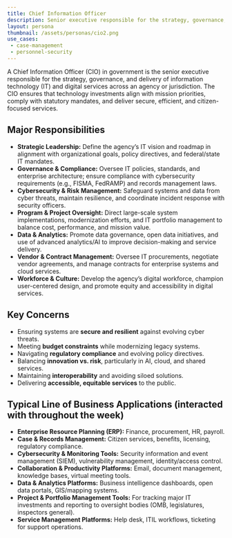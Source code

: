 ```yaml
---
title: Chief Information Officer
description: Senior executive responsible for the strategy, governance, and delivery of information technology (IT)
layout: persona
thumbnail: /assets/personas/cio2.png
use_cases:
 - case-management
 - personnel-security
---
```


A Chief Information Officer (CIO) in government is the senior executive responsible for the strategy, governance, and delivery of information technology (IT) and digital services across an agency or jurisdiction. The CIO ensures that technology investments align with mission priorities, comply with statutory mandates, and deliver secure, efficient, and citizen-focused services.

## Major Responsibilities

* **Strategic Leadership:** Define the agency’s IT vision and roadmap in alignment with organizational goals, policy directives, and federal/state IT mandates.
* **Governance & Compliance:** Oversee IT policies, standards, and enterprise architecture; ensure compliance with cybersecurity requirements (e.g., FISMA, FedRAMP) and records management laws.
* **Cybersecurity & Risk Management:** Safeguard systems and data from cyber threats, maintain resilience, and coordinate incident response with security officers.
* **Program & Project Oversight:** Direct large-scale system implementations, modernization efforts, and IT portfolio management to balance cost, performance, and mission value.
* **Data & Analytics:** Promote data governance, open data initiatives, and use of advanced analytics/AI to improve decision-making and service delivery.
* **Vendor & Contract Management:** Oversee IT procurements, negotiate vendor agreements, and manage contracts for enterprise systems and cloud services.
* **Workforce & Culture:** Develop the agency’s digital workforce, champion user-centered design, and promote equity and accessibility in digital services.

## Key Concerns

* Ensuring systems are **secure and resilient** against evolving cyber threats.
* Meeting **budget constraints** while modernizing legacy systems.
* Navigating **regulatory compliance** and evolving policy directives.
* Balancing **innovation vs. risk**, particularly in AI, cloud, and shared services.
* Maintaining **interoperability** and avoiding siloed solutions.
* Delivering **accessible, equitable services** to the public.

## Typical Line of Business Applications (interacted with throughout the week)

* **Enterprise Resource Planning (ERP):** Finance, procurement, HR, payroll.
* **Case & Records Management:** Citizen services, benefits, licensing, regulatory compliance.
* **Cybersecurity & Monitoring Tools:** Security information and event management (SIEM), vulnerability management, identity/access control.
* **Collaboration & Productivity Platforms:** Email, document management, knowledge bases, virtual meeting tools.
* **Data & Analytics Platforms:** Business intelligence dashboards, open data portals, GIS/mapping systems.
* **Project & Portfolio Management Tools:** For tracking major IT investments and reporting to oversight bodies (OMB, legislatures, inspectors general).
* **Service Management Platforms:** Help desk, ITIL workflows, ticketing for support operations.


